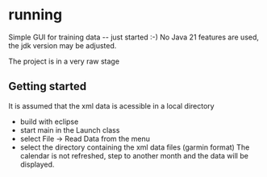 # running
Simple GUI for training data -- just started :-)
No Java 21 features are used, the jdk version may be adjusted.

The project is in a very raw stage

## Getting started
It is assumed that the xml data is acessible in a local directory

* build with eclipse
* start main in the Launch class
* select File -> Read Data from the menu
* select the directory containing the xml data files (garmin format)
The calendar is not refreshed, step to another month and the data will be displayed.
